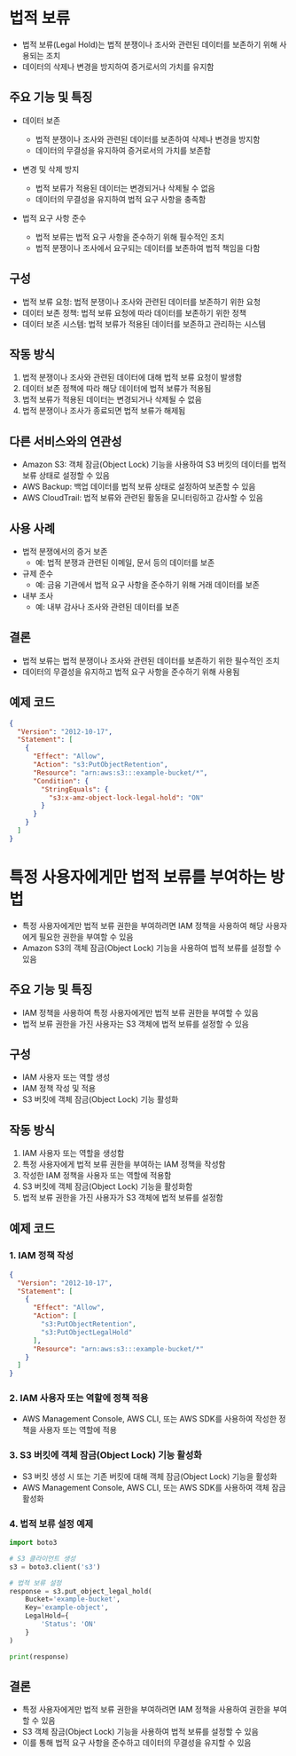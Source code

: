 # 법적 보류

- 법적 보류(Legal Hold)는 법적 분쟁이나 조사와 관련된 데이터를 보존하기 위해 사용되는 조치
- 데이터의 삭제나 변경을 방지하여 증거로서의 가치를 유지함

## 주요 기능 및 특징
- 데이터 보존
  - 법적 분쟁이나 조사와 관련된 데이터를 보존하여 삭제나 변경을 방지함
  - 데이터의 무결성을 유지하여 증거로서의 가치를 보존함

- 변경 및 삭제 방지
  - 법적 보류가 적용된 데이터는 변경되거나 삭제될 수 없음
  - 데이터의 무결성을 유지하여 법적 요구 사항을 충족함

- 법적 요구 사항 준수
  - 법적 보류는 법적 요구 사항을 준수하기 위해 필수적인 조치
  - 법적 분쟁이나 조사에서 요구되는 데이터를 보존하여 법적 책임을 다함

## 구성
- 법적 보류 요청: 법적 분쟁이나 조사와 관련된 데이터를 보존하기 위한 요청
- 데이터 보존 정책: 법적 보류 요청에 따라 데이터를 보존하기 위한 정책
- 데이터 보존 시스템: 법적 보류가 적용된 데이터를 보존하고 관리하는 시스템

## 작동 방식
1. 법적 분쟁이나 조사와 관련된 데이터에 대해 법적 보류 요청이 발생함
2. 데이터 보존 정책에 따라 해당 데이터에 법적 보류가 적용됨
3. 법적 보류가 적용된 데이터는 변경되거나 삭제될 수 없음
4. 법적 분쟁이나 조사가 종료되면 법적 보류가 해제됨

## 다른 서비스와의 연관성
- Amazon S3: 객체 잠금(Object Lock) 기능을 사용하여 S3 버킷의 데이터를 법적 보류 상태로 설정할 수 있음
- AWS Backup: 백업 데이터를 법적 보류 상태로 설정하여 보존할 수 있음
- AWS CloudTrail: 법적 보류와 관련된 활동을 모니터링하고 감사할 수 있음

## 사용 사례
- 법적 분쟁에서의 증거 보존
  - 예: 법적 분쟁과 관련된 이메일, 문서 등의 데이터를 보존
- 규제 준수
  - 예: 금융 기관에서 법적 요구 사항을 준수하기 위해 거래 데이터를 보존
- 내부 조사
  - 예: 내부 감사나 조사와 관련된 데이터를 보존

## 결론
- 법적 보류는 법적 분쟁이나 조사와 관련된 데이터를 보존하기 위한 필수적인 조치
- 데이터의 무결성을 유지하고 법적 요구 사항을 준수하기 위해 사용됨

## 예제 코드
```json
{
  "Version": "2012-10-17",
  "Statement": [
    {
      "Effect": "Allow",
      "Action": "s3:PutObjectRetention",
      "Resource": "arn:aws:s3:::example-bucket/*",
      "Condition": {
        "StringEquals": {
          "s3:x-amz-object-lock-legal-hold": "ON"
        }
      }
    }
  ]
}
```


# 특정 사용자에게만 법적 보류를 부여하는 방법

- 특정 사용자에게만 법적 보류 권한을 부여하려면 IAM 정책을 사용하여 해당 사용자에게 필요한 권한을 부여할 수 있음
- Amazon S3의 객체 잠금(Object Lock) 기능을 사용하여 법적 보류를 설정할 수 있음

## 주요 기능 및 특징
- IAM 정책을 사용하여 특정 사용자에게만 법적 보류 권한을 부여할 수 있음
- 법적 보류 권한을 가진 사용자는 S3 객체에 법적 보류를 설정할 수 있음

## 구성
- IAM 사용자 또는 역할 생성
- IAM 정책 작성 및 적용
- S3 버킷에 객체 잠금(Object Lock) 기능 활성화

## 작동 방식
1. IAM 사용자 또는 역할을 생성함
2. 특정 사용자에게 법적 보류 권한을 부여하는 IAM 정책을 작성함
3. 작성한 IAM 정책을 사용자 또는 역할에 적용함
4. S3 버킷에 객체 잠금(Object Lock) 기능을 활성화함
5. 법적 보류 권한을 가진 사용자가 S3 객체에 법적 보류를 설정함

## 예제 코드

### 1. IAM 정책 작성
```json
{
  "Version": "2012-10-17",
  "Statement": [
    {
      "Effect": "Allow",
      "Action": [
        "s3:PutObjectRetention",
        "s3:PutObjectLegalHold"
      ],
      "Resource": "arn:aws:s3:::example-bucket/*"
    }
  ]
}
```

### 2. IAM 사용자 또는 역할에 정책 적용
- AWS Management Console, AWS CLI, 또는 AWS SDK를 사용하여 작성한 정책을 사용자 또는 역할에 적용

### 3. S3 버킷에 객체 잠금(Object Lock) 기능 활성화
- S3 버킷 생성 시 또는 기존 버킷에 대해 객체 잠금(Object Lock) 기능을 활성화
- AWS Management Console, AWS CLI, 또는 AWS SDK를 사용하여 객체 잠금 활성화

### 4. 법적 보류 설정 예제
```python
import boto3

# S3 클라이언트 생성
s3 = boto3.client('s3')

# 법적 보류 설정
response = s3.put_object_legal_hold(
    Bucket='example-bucket',
    Key='example-object',
    LegalHold={
        'Status': 'ON'
    }
)

print(response)
```

## 결론
- 특정 사용자에게만 법적 보류 권한을 부여하려면 IAM 정책을 사용하여 권한을 부여할 수 있음
- S3 객체 잠금(Object Lock) 기능을 사용하여 법적 보류를 설정할 수 있음
- 이를 통해 법적 요구 사항을 준수하고 데이터의 무결성을 유지할 수 있음